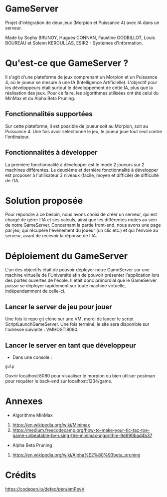 # GameServer

Projet d'intégration de deux jeux (Morpion et Puissance 4) avec IA dans un serveur.

Made by Sophy BRUNOY, Hugues CONNAN, Faustine GODBILLOT, Louis BOUREAU et Solenn KEROULLAS, ESIR2 - Systèmes d'Information.

# Qu'est-ce que GameServer ? 

Il s'agit d'une plateforme de jeux comprenant un Morpion et un Puissance 4, où le joueur se mesure à une IA (Intelligence Artificielle). L'objectif pour les développeurs était surtout le développement de cette IA, plus que la réalisation des jeux. Pour ce faire, les algorithmes utilisées ont été celui du MinMax et du Alpha Beta Pruning. 

## Fonctionnalités supportées
Sur cette plateforme, il est possible de joueur soit au Morpion, soit au Puissance 4. Une fois avoir sélectionné le jeu, le joueur joue tout seul contre l'ordinateur.

## Fonctionnalités à développer
La première fonctionnalité à développer est le mode 2 joueurs sur 2 machines différentes. La deuxième et dernière fonctionnalité à développer est proposer à l'utilisateur 3 niveaux (facile, moyen et difficile) de difficulté de l'IA.

# Solution proposée
Pour répondre à ce besoin, nous avons choisi de créer un serveur, qui est chargé de gérer l'IA et ses calculs, ainsi que les différentes routes au sein de notre GameServer. Concernant la partie front-end, nous avons une page par jeu, qui récupère l'évènement du joueur (un clic etc.) et qui l'envoie au serveur, avant de recevoir la réponse de l'IA. 

# Déploiement du GameServer
L'un des objectifs était de pouvoir déployer notre GameServer sur une machine virtuelle de l'Université afin de pouvoir présenter l'application lors des portes ouvertes de l'école. Il était donc primordial que le GameServer puisse se déployer rapidement sur toute machine virtuelle, indépendamment de celle-ci.

## Lancer le server de jeu pour jouer

Une fois le repo git clone sur une VM, merci de lancer le script ScriptLaunchGameServer. Une fois terminé, le site sera disponible sur l'adresse suivante : VMHOST:8080.

## Lancer le server en tant que développeur
* Dans une console :
```
gulp

```
Ouvrir localhost:8080 pour visualiser le morpion ou bien utiliser postman pour requêter le back-end sur localhost:1234/game. 

# Annexes 
* Algorithme MinMax

1. https://en.wikipedia.org/wiki/Minimax
2. https://medium.freecodecamp.org/how-to-make-your-tic-tac-toe-game-unbeatable-by-using-the-minimax-algorithm-9d690bad4b37

* Alpha Beta Pruning
1. https://en.wikipedia.org/wiki/Alpha%E2%80%93beta_pruning

# Crédits
https://codepen.io/defeo/pen/emPevV
